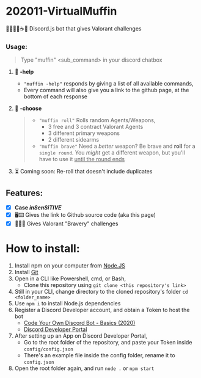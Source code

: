 # 202011-VirtualMuffin
🤠🔫🍨🍦☕🥞 Discord.js bot that gives Valorant challenges

### Usage:
> Type "muffin" <command> <sub_command> in your discord chatbox

1. 🐙 **-help**
   - `"muffin -help"` responds by giving a list of all available commands,
   - Every command will also give you a link to the github page, at the bottom of each response

2. 🍰 **-choose**
   > - `"muffin roll"` Rolls random Agents/Weapons, 
   >    - 3 free and 3 contract Valorant Agents
   >    - 3 different primary weapons 
   >    - 2 different sidearms
   > - `"muffin brave"` Need a *better* weapon? Be brave and **roll** for a `single round`. You *might* get a different weapon, but you'll have to use it <ins>until the round ends</ins>

3. ⏳ Coming soon: Re-roll that doesn't include duplicates


## Features:
- [x] **Case *inSenSiTIVE***
- [x] 🖥⌨ Gives the link to Github source code (aka this page)
- [x] 💂‍♂️🙏 Gives Valorant "Bravery" challenges

# How to install:
1. Install npm on your computer from [Node.JS](https://nodejs.org/en/)
2. Install [Git](https://git-scm.com/)
3. Open in a CLI like Powershell, cmd, or Bash,
   - Clone this repository using `git clone <this repository's link>`
4. Still in your CLI, change directory to the cloned repository's folder `cd <folder_name>`
5. Use `npm i` to install Node.js dependencies 
6. Register a Discord Developer account, and obtain a Token to host the bot 
   - [Code Your Own Discord Bot - Basics (2020)](https://www.youtube.com/watch?reload=9&v=j_sD9udZnCk)
   - [Discord Developer Portal](https://discord.com/login?redirect_to=%2Fdevelopers%2Fapplications)
7. After setting up an App on Discord Developer Portal, 
   - Go to the root folder of the repository, and paste your Token inside `config/config.json`
   - There's an example file inside the config folder, rename it to `config.json`
8. Open the root folder again, and run `node .` or `npm start`
